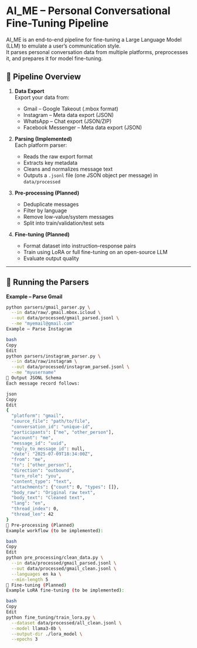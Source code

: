 # AI_ME – Personal Conversational Fine-Tuning Pipeline

AI_ME is an end-to-end pipeline for fine-tuning a Large Language Model (LLM) to emulate a user’s communication style.  
It parses personal conversation data from multiple platforms, preprocesses it, and prepares it for model fine-tuning.

## 🚀 Pipeline Overview

1. **Data Export**  
   Export your data from:
   - Gmail – Google Takeout (.mbox format)
   - Instagram – Meta data export (JSON)
   - WhatsApp – Chat export (JSON/ZIP)
   - Facebook Messenger – Meta data export (JSON)

2. **Parsing (Implemented)**  
   Each platform parser:
   - Reads the raw export format
   - Extracts key metadata
   - Cleans and normalizes message text
   - Outputs a `.jsonl` file (one JSON object per message) in `data/processed`

3. **Pre-processing (Planned)**  
   - Deduplicate messages  
   - Filter by language  
   - Remove low-value/system messages  
   - Split into train/validation/test sets  

4. **Fine-tuning (Planned)**  
   - Format dataset into instruction–response pairs  
   - Train using LoRA or full fine-tuning on an open-source LLM  
   - Evaluate output quality  

---

## 📜 Running the Parsers

**Example – Parse Gmail**
```bash
python parsers/gmail_parser.py \
  --in data/raw/.gmail.mbox.icloud \
  --out data/processed/gmail_parsed.jsonl \
  --me "myemail@gmail.com"
Example – Parse Instagram

bash
Copy
Edit
python parsers/instagram_parser.py \
  --in data/raw/instagram \
  --out data/processed/instagram_parsed.jsonl \
  --me "myusername"
📄 Output JSONL Schema
Each message record follows:

json
Copy
Edit
{
  "platform": "gmail",
  "source_file": "path/to/file",
  "conversation_id": "unique-id",
  "participants": ["me", "other_person"],
  "account": "me",
  "message_id": "uuid",
  "reply_to_message_id": null,
  "date": "2025-07-09T18:34:00Z",
  "from": "me",
  "to": ["other_person"],
  "direction": "outbound",
  "turn_role": "you",
  "content_type": "text",
  "attachments": {"count": 0, "types": []},
  "body_raw": "Original raw text",
  "body_text": "Cleaned text",
  "lang": "en",
  "thread_index": 0,
  "thread_len": 42
}
🧹 Pre-processing (Planned)
Example workflow (to be implemented):

bash
Copy
Edit
python pre_processing/clean_data.py \
  --in data/processed/gmail_parsed.jsonl \
  --out data/processed/gmail_clean.jsonl \
  --languages en ka \
  --min-length 5
🤖 Fine-tuning (Planned)
Example LoRA fine-tuning (to be implemented):

bash
Copy
Edit
python fine_tuning/train_lora.py \
  --dataset data/processed/all_clean.jsonl \
  --model llama3-8b \
  --output-dir ./lora_model \
  --epochs 3